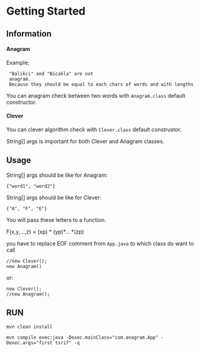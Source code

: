 # Getting Started

## Information

#### Anagram

Example;
```
 "Balikci" and "Bicakla" are not 
 anagram.
 Because they should be equal to each chars of words and with lengths
```

You can anagram check between two words with `Anagram.class` default constructor.


#### Clever
You can clever algorithm check with `Clever.class` default construstor. 


String[] args is important for both Clever and Anagram classes. 


## Usage

String[] args should be like for Anagram:
    
    {"word1", "word2"}

String[] args should be like for Clever:

    {"A", "F", "E"}

You will pass these letters to a function.

F(x,y,...,z) = (xp) * (yp)*... *(zp)

you have to replace EOF comment from `App.java` to which class do want to call

    //new Clever();
    new Anagram()

or:

    new Clever();
    //new Anagram();


## RUN
    
    mvn clean install

    mvn compile exec:java -Dexec.mainClass="com.anagram.App" -Dexec.args="first tsrif" -q

